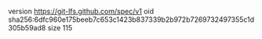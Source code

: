version https://git-lfs.github.com/spec/v1
oid sha256:6dfc960e175beeb7c653c1423b837339b2b972b7269732497355c1d305b59ad8
size 115
